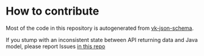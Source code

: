 # How to contribute

Most of the code in this repository is autogenerated from [vk-json-schema](https://github.com/VKCOM/vk-api-schema).

If you stump with an inconsistent state between API returning data and Java model, please report Issues [in this repo](https://github.com/VKCOM/vk-api-schema/issues)